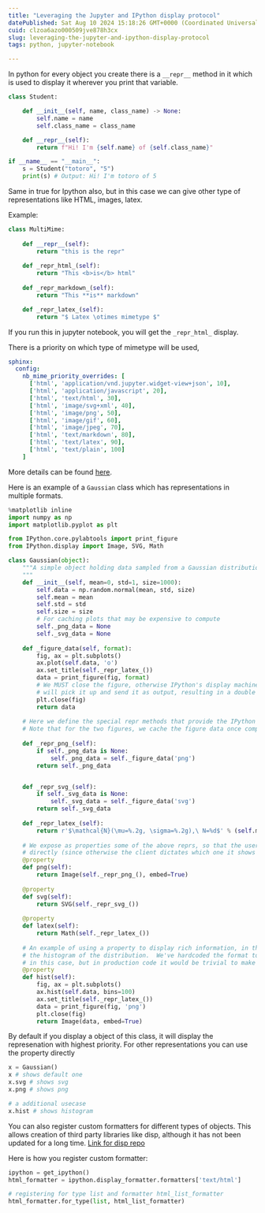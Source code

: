 ```yaml
---
title: "Leveraging the Jupyter and IPython display protocol"
datePublished: Sat Aug 10 2024 15:18:26 GMT+0000 (Coordinated Universal Time)
cuid: clzoa6azo000509jve878h3cx
slug: leveraging-the-jupyter-and-ipython-display-protocol
tags: python, jupyter-notebook

---
```


In python for every object you create there is a `__repr__` method in it which is used to display it wherever you print that variable.

```python
class Student:

    def __init__(self, name, class_name) -> None:
        self.name = name
        self.class_name = class_name

    def __repr__(self):
        return f"Hi! I'm {self.name} of {self.class_name}"

if __name__ == "__main__":
    s = Student("totoro", "5")
    print(s) # Output: Hi! I'm totoro of 5
```

Same in true for Ipython also, but in this case we can give other type of representations like HTML, images, latex.

Example:

```python
class MultiMime:
    
    def __repr__(self):
        return "this is the repr"
    
    def _repr_html_(self):
        return "This <b>is</b> html"
    
    def _repr_markdown_(self):
        return "This **is** markdown"

    def _repr_latex_(self):
        return "$ Latex \otimes mimetype $"
```

If you run this in jupyter notebook, you will get the `_repr_html_` display.

There is a priority on which type of mimetype will be used,

```yml
sphinx:
  config:
    nb_mime_priority_overrides: [
      ['html', 'application/vnd.jupyter.widget-view+json', 10],
      ['html', 'application/javascript', 20],
      ['html', 'text/html', 30],
      ['html', 'image/svg+xml', 40],
      ['html', 'image/png', 50],
      ['html', 'image/gif', 60],
      ['html', 'image/jpeg', 70],
      ['html', 'text/markdown', 80],
      ['html', 'text/latex', 90],
      ['html', 'text/plain', 100]
    ]
```

More details can be found [here](https://jupyterbook.org/en/stable/content/code-outputs.html).

Here is an example of a `Gaussian` class which has representations in multiple formats.

```python
%matplotlib inline
import numpy as np
import matplotlib.pyplot as plt

from IPython.core.pylabtools import print_figure
from IPython.display import Image, SVG, Math

class Gaussian(object):
    """A simple object holding data sampled from a Gaussian distribution.
    """
    def __init__(self, mean=0, std=1, size=1000):
        self.data = np.random.normal(mean, std, size)
        self.mean = mean
        self.std = std
        self.size = size
        # For caching plots that may be expensive to compute
        self._png_data = None
        self._svg_data = None
        
    def _figure_data(self, format):
        fig, ax = plt.subplots()
        ax.plot(self.data, 'o')
        ax.set_title(self._repr_latex_())
        data = print_figure(fig, format)
        # We MUST close the figure, otherwise IPython's display machinery
        # will pick it up and send it as output, resulting in a double display
        plt.close(fig)
        return data
    
    # Here we define the special repr methods that provide the IPython display protocol
    # Note that for the two figures, we cache the figure data once computed.
    
    def _repr_png_(self):
        if self._png_data is None:
            self._png_data = self._figure_data('png')
        return self._png_data


    def _repr_svg_(self):
        if self._svg_data is None:
            self._svg_data = self._figure_data('svg')
        return self._svg_data
    
    def _repr_latex_(self):
        return r'$\mathcal{N}(\mu=%.2g, \sigma=%.2g),\ N=%d$' % (self.mean, self.std, self.size)
    
    # We expose as properties some of the above reprs, so that the user can see them
    # directly (since otherwise the client dictates which one it shows by default)
    @property
    def png(self):
        return Image(self._repr_png_(), embed=True)
    
    @property
    def svg(self):
        return SVG(self._repr_svg_())
        
    @property
    def latex(self):
        return Math(self._repr_latex_())
    
    # An example of using a property to display rich information, in this case
    # the histogram of the distribution.  We've hardcoded the format to be png
    # in this case, but in production code it would be trivial to make it an option
    @property
    def hist(self):
        fig, ax = plt.subplots()
        ax.hist(self.data, bins=100)
        ax.set_title(self._repr_latex_())
        data = print_figure(fig, 'png')
        plt.close(fig)
        return Image(data, embed=True)
```

By default if you display a object of this class, it will display the represenation with highest priority.
For other representations you can use the property directly

```python
x = Gaussian()
x # shows default one
x.svg # shows svg
x.png # shows png

# a additional usecase
x.hist # shows histogram
```

You can also register custom formatters for different types of objects. This allows creation of third party libraries like disp, although it has not been updated for a long time. [Link for disp repo](https://github.com/ipython/disp)

Here is how you register custom formatter:

```py
ipython = get_ipython()
html_formatter = ipython.display_formatter.formatters['text/html']

# registering for type list and formatter html_list_formatter
html_formatter.for_type(list, html_list_formatter) 
```

